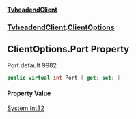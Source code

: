 #### [TvheadendClient](./index.md 'index')
### [TvheadendClient](./TvheadendClient.md 'TvheadendClient').[ClientOptions](./TvheadendClient-ClientOptions.md 'TvheadendClient.ClientOptions')
## ClientOptions.Port Property
Port default 9982  
```csharp
public virtual int Port { get; set; }
```
#### Property Value
[System.Int32](https://docs.microsoft.com/en-us/dotnet/api/System.Int32 'System.Int32')  
